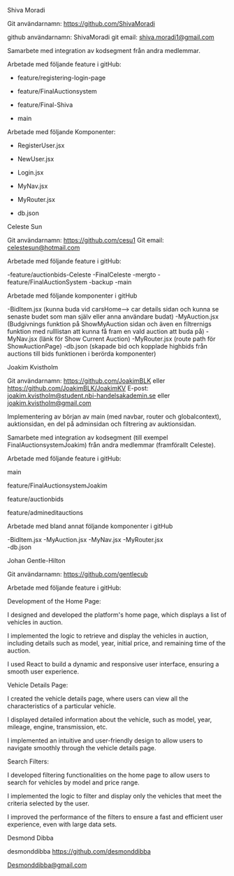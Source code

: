 Shiva Moradi 

Git användarnamn: https://github.com/ShivaMoradi 

github användarnamn: ShivaMoradi 
git email: shiva.moradi1@gmail.com


Samarbete med integration av kodsegment från andra medlemmar.

Arbetade med följande feature i gitHub: 

- feature/registering-login-page  

- feature/FinalAuctionsystem 

- feature/Final-Shiva 

- main 

Arbetade med följande Komponenter: 

- RegisterUser.jsx 

- NewUser.jsx 

- Login.jsx 

- MyNav.jsx 

- MyRouter.jsx
- db.json

 

  

  

Celeste Sun 

Git användarnamn: https://github.com/cesu1 
Git email: celestesun@hotmail.com


Arbetade med följande feature i gitHub: 

-feature/auctionbids-Celeste 
-FinalCeleste 
-mergto 
-feature/FinalAuctionSystem 
-backup 
-main 


Arbetade med följande komponenter i gitHub 

-BidItem.jsx (kunna buda vid carsHome--> car details sidan och kunna se senaste budet som man själv eller anna användare budat) 
-MyAuction.jsx (Budgivnings funktion på ShowMyAuction sidan och även en filtrernigs funktion med rulllistan att kunna få fram en vald auction att buda på) 
-MyNav.jsx (länk för Show Current Auction) 
-MyRouter.jsx (route path för ShowAuctionPage)
-db.json (skapade bid och kopplade highbids från auctions till bids funktionen i berörda komponenter) 

 

  

Joakim Kvistholm 

Git användarnamn: https://github.com/JoakimBLK eller https://github.com/JoakimBLK/JoakimKV 
E-post: joakim.kvistholm@student.nbi-handelsakademin.se eller joakim.kvistholm@gmail.com 


Implementering av början av main (med navbar, router och globalcontext), auktionsidan, en del på adminsidan och filtrering av auktionsidan. 

Samarbete med integration av kodsegment (till exempel FinalAuctionsystemJoakim) från andra medlemmar (framförallt Celeste).   

  

Arbetade med följande feature i gitHub: 

main 

feature/FinalAuctionsystemJoakim 

feature/auctionbids 

feature/admineditauctions 

Arbetade med bland annat följande komponenter i gitHub 

-BidItem.jsx 
-MyAuction.jsx 
-MyNav.jsx 
-MyRouter.jsx  
-db.json 

  

  

Johan Gentle-Hilton 

Git användarnamn: https://github.com/gentlecub 

  

Arbetade med följande feature i gitHub: 

Development of the Home Page: 

I designed and developed the platform's home page, which displays a list of vehicles in auction. 

I implemented the logic to retrieve and display the vehicles in auction, including details such as model, year, initial price, and remaining time of the auction. 

I used React to build a dynamic and responsive user interface, ensuring a smooth user experience. 

Vehicle Details Page: 

I created the vehicle details page, where users can view all the characteristics of a particular vehicle. 

I displayed detailed information about the vehicle, such as model, year, mileage, engine, transmission, etc. 

I implemented an intuitive and user-friendly design to allow users to navigate smoothly through the vehicle details page. 

Search Filters: 

I developed filtering functionalities on the home page to allow users to search for vehicles by model and price range. 

I implemented the logic to filter and display only the vehicles that meet the criteria selected by the user. 

I improved the performance of the filters to ensure a fast and efficient user experience, even with large data sets. 

  

Desmond Dibba 

desmonddibba
https://github.com/desmonddibba  

Desmonddibba@gmail.com 
